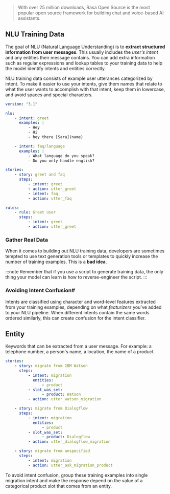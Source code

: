 > With over 25 million downloads, Rasa Open Source is the most popular open source framework
> for building chat and voice-based AI assistants.

## NLU Training Data

The goal of NLU (Natural Language Understanding) is to **extract structured information from user messages**.
This usually includes the _user's intent_ and any entities their message contains.
You can add extra information such as regular expressions and lookup tables to your
training data to help the model identify intents and entities correctly.

NLU training data consists of example user utterances categorized by intent.
To make it easier to use your intents, give them names that relate to what the user wants
to accomplish with that intent, keep them in lowercase, and avoid spaces and special characters.

```yaml
version: "3.1"

nlu:
    - intent: greet
      examples: |
          - Hey
          - Hi
          - hey there [Sara](name)

    - intent: faq/language
      examples: |
          - What language do you speak?
          - Do you only handle english?

stories:
    - story: greet and faq
      steps:
          - intent: greet
          - action: utter_greet
          - intent: faq
          - action: utter_faq

rules:
    - rule: Greet user
      steps:
          - intent: greet
          - action: utter_greet
```

### Gather Real Data

When it comes to building out NLU training data, developers are sometimes tempted to use text
generation tools or templates to quickly increase the number of training examples. This is a **bad idea**.

:::note
Remember that if you use a script to generate training data, the only thing your model can
learn is how to reverse-engineer the script.
:::

### Avoiding Intent Confusion#

Intents are classified using character and word-level features extracted from your training examples,
depending on what _featurizers_ you've added to your NLU pipeline. When different intents contain
the same words ordered similarly, this can create confusion for the intent classifier.

## Entity

Keywords that can be extracted from a user message.
For example: a telephone number, a person's name, a location, the name of a product

```yaml
stories:
    - story: migrate from IBM Watson
      steps:
          - intent: migration
            entities:
                - product
          - slot_was_set:
                - product: Watson
          - action: utter_watson_migration

    - story: migrate from Dialogflow
      steps:
          - intent: migration
            entities:
                - product
          - slot_was_set:
                - product: Dialogflow
          - action: utter_dialogflow_migration

    - story: migrate from unspecified
      steps:
          - intent: migration
          - action: utter_ask_migration_product
```

To avoid intent confusion, group these training examples into single migration intent and make the
response depend on the value of a categorical product slot that comes from an entity.
